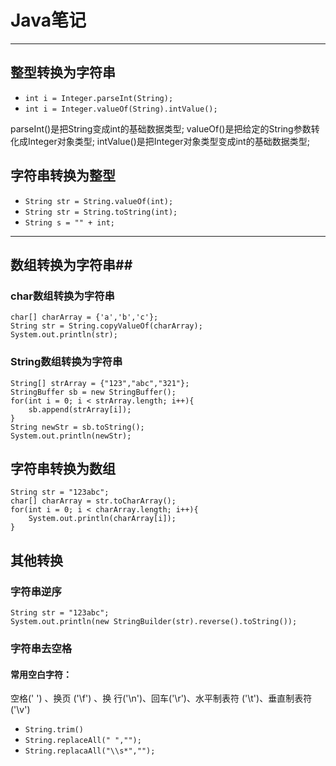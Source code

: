 # Java笔记
---
## 整型转换为字符串
 - `int i = Integer.parseInt(String);`
 - `int i = Integer.valueOf(String).intValue();`

parseInt()是把String变成int的基础数据类型;
valueOf()是把给定的String参数转化成Integer对象类型;
intValue()是把Integer对象类型变成int的基础数据类型;
## 字符串转换为整型

 - `String str = String.valueOf(int);`
 - `String str = String.toString(int);`
 - `String s = "" + int;`

---
## 数组转换为字符串##
### char数组转换为字符串
    char[] charArray = {'a','b','c'};
    String str = String.copyValueOf(charArray);
    System.out.println(str);
### String数组转换为字符串
    String[] strArray = {"123","abc","321"};
    StringBuffer sb = new StringBuffer();
    for(int i = 0; i < strArray.length; i++){
        sb.append(strArray[i]);
    }
    String newStr = sb.toString();
    System.out.println(newStr);
## 字符串转换为数组
    String str = "123abc";
    char[] charArray = str.toCharArray();
    for(int i = 0; i < charArray.length; i++){
        System.out.println(charArray[i]);
    }
## 其他转换
### 字符串逆序
    String str = "123abc";
    System.out.println(new StringBuilder(str).reverse().toString());
### 字符串去空格
#### 常用空白字符：
空格(' ') 、换页 ('\f') 、换 行('\n')、回车('\r')、水平制表符 ('\t')、垂直制表符 ('\v')

 - `String.trim()`
 - `String.replaceAll(" ","");`
 - `String.replacaAll("\\s*","");`

